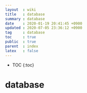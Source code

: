 ```yaml
---
layout  : wiki
title   : database
summary : database
date    : 2020-01-19 20:41:45 +0900
updated : 2020-07-05 23:36:12 +0900
tag     : database
toc     : true
public  : true
parent  : index
latex   : false
---
```

* TOC
{:toc}

# database

